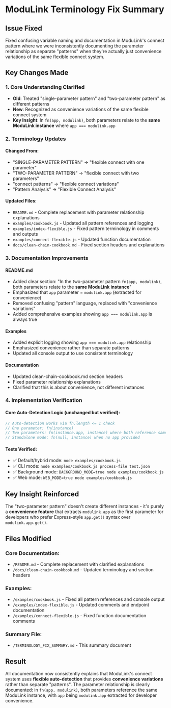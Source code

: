 # ModuLink Terminology Fix Summary

## Issue Fixed
Fixed confusing variable naming and documentation in ModuLink's connect pattern where we were inconsistently documenting the parameter relationship as separate "patterns" when they're actually just convenience variations of the same flexible connect system.

## Key Changes Made

### 1. Core Understanding Clarified
- **Old**: Treated "single-parameter pattern" and "two-parameter pattern" as different patterns
- **New**: Recognized as convenience variations of the same flexible connect system
- **Key Insight**: In `fn(app, modulink)`, both parameters relate to the **same ModuLink instance** where `app === modulink.app`

### 2. Terminology Updates

#### Changed From:
- "SINGLE-PARAMETER PATTERN" → "flexible connect with one parameter"
- "TWO-PARAMETER PATTERN" → "flexible connect with two parameters"  
- "connect patterns" → "flexible connect variations"
- "Pattern Analysis" → "Flexible Connect Analysis"

#### Updated Files:
- `README.md` - Complete replacement with parameter relationship explanations
- `examples/cookbook.js` - Updated all pattern references and logging
- `examples/index-flexible.js` - Fixed pattern terminology in comments and outputs
- `examples/connect-flexible.js` - Updated function documentation
- `docs/clean-chain-cookbook.md` - Fixed section headers and explanations

### 3. Documentation Improvements

#### README.md
- Added clear section: "In the two-parameter pattern `fn(app, modulink)`, both parameters relate to the **same ModuLink instance**"
- Emphasized that `app` parameter = `modulink.app` (extracted for convenience)
- Removed confusing "pattern" language, replaced with "convenience variations"
- Added comprehensive examples showing `app === modulink.app` is always true

#### Examples
- Added explicit logging showing `app === modulink.app` relationship
- Emphasized convenience rather than separate patterns
- Updated all console output to use consistent terminology

#### Documentation
- Updated clean-chain-cookbook.md section headers
- Fixed parameter relationship explanations
- Clarified that this is about convenience, not different instances

### 4. Implementation Verification

#### Core Auto-Detection Logic (unchanged but verified):
```javascript
// Auto-detection works via fn.length <= 1 check
// One parameter: fn(instance) 
// Two parameters: fn(instance.app, instance) where both reference same instance
// Standalone mode: fn(null, instance) when no app provided
```

#### Tests Verified:
- ✅ Default/hybrid mode: `node examples/cookbook.js`
- ✅ CLI mode: `node examples/cookbook.js process-file test.json`
- ✅ Background mode: `BACKGROUND_MODE=true node examples/cookbook.js`
- ✅ Web mode: `WEB_MODE=true node examples/cookbook.js`

## Key Insight Reinforced

The "two-parameter pattern" doesn't create different instances - it's purely a **convenience feature** that extracts `modulink.app` as the first parameter for developers who prefer Express-style `app.get()` syntax over `modulink.app.get()`.

## Files Modified

### Core Documentation:
- `/README.md` - Complete replacement with clarified explanations
- `/docs/clean-chain-cookbook.md` - Updated terminology and section headers

### Examples:
- `/examples/cookbook.js` - Fixed all pattern references and console output
- `/examples/index-flexible.js` - Updated comments and endpoint documentation  
- `/examples/connect-flexible.js` - Fixed function documentation comments

### Summary File:
- `/TERMINOLOGY_FIX_SUMMARY.md` - This summary document

## Result

All documentation now consistently explains that ModuLink's connect system uses **flexible auto-detection** that provides **convenience variations** rather than separate "patterns". The parameter relationship is clearly documented: in `fn(app, modulink)`, both parameters reference the same ModuLink instance, with `app` being `modulink.app` extracted for developer convenience.
